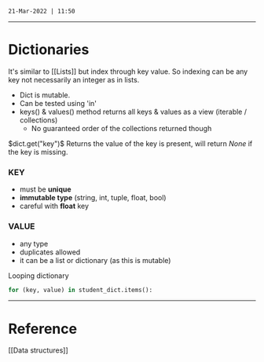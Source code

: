 `21-Mar-2022 | 11:50`


---
# Dictionaries

It's similar to [[Lists]]  but index through key value. So indexing can be any key not necessarily an integer as in lists.

- Dict is mutable.
- Can be tested using 'in' 
- keys() & values() method returns all keys & values as a view (iterable / collections)
	- No guaranteed order of the collections returned though


$dict.get("key")$  Returns the value of the key is present,  will return $None$ if the key is missing.


### KEY

- must be **unique**
- **immutable type** (string, int, tuple, float, bool)
- careful with **float** key

### VALUE
- any type
- duplicates allowed
- it can be a list or dictionary (as this is mutable)

Looping dictionary
```py
for (key, value) in student_dict.items():
```


---
# Reference
[[Data structures]]